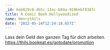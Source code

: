 ```yaml
---
_id: 6eb829c0-db5c-11ec-b04a-9196ebf838fc
title: A Comic Book Hollywoodized
name: Henrythils
date: '2022-05-24T12:24:18.657Z'
---
```

Lass dein Geld den ganzen Tag für dich arbeiten. https://thils.bookeat.es/gotodate/promotion
